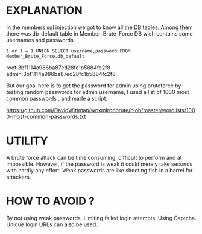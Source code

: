 # EXPLANATION

In the members sql injection we got to know all the DB tables. Among them there was db_default table in Member_Brute_Force DB wich contains some usernames and passwords

``1 or 1 = 1 UNION SELECT username,password FROM Member_Brute_Force.db_default``

root:3bf1114a986ba87ed28fc1b5884fc2f8      
admin:3bf1114a986ba87ed28fc1b5884fc2f8

But our goal here is to get the password for admin using bruteforce by testing random passwords for admin username, I used a list of 1000 most common passwords , and made a script.

https://github.com/DavidWittman/wpxmlrpcbrute/blob/master/wordlists/1000-most-common-passwords.txt

# UTILITY

A brute force attack can be time consuming, difficult to perform and at impossible. However, if the password is weak it could merely take seconds with hardly any effort. Weak passwords are like shooting fish in a barrel for attackers.

# HOW TO AVOID ?

By not using weak passwords.
Limiting failed login attempts.
Using Captcha.
Unique login URLs can also be used.